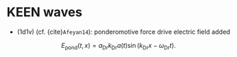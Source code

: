 # KEEN waves 

- (1d1v) (cf. {cite}`Afeyan14`): ponderomotive force drive electric field added

$$
 E_{\mathrm{pond}}(t,x) = a_{\mathrm{Dr}} k_{\mathrm{Dr}} a(t) \sin(k_{\mathrm{Dr}}x-\omega_{\mathrm{Dr}}t).
$$

